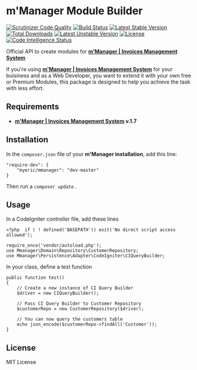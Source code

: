 # m'Manager Module Builder
[![Scrutinizer Code Quality](https://scrutinizer-ci.com/g/myEric/mmanager/badges/quality-score.png?b=master)](https://scrutinizer-ci.com/g/myEric/mmanager/?branch=master)
[![Build Status](https://travis-ci.org/myEric/mmanager.svg?branch=master)](https://travis-ci.org/myEric/mmanager)
[![Latest Stable Version](https://poser.pugx.org/myeric/mmanager/v/stable.svg)](https://packagist.org/packages/myeric/mmanager) [![Total Downloads](https://poser.pugx.org/myeric/mmanager/downloads.svg)](https://travis-ci.org/myEric/mmanager)
[![Latest Unstable Version](https://poser.pugx.org/myeric/mmanager/v/unstable.svg)](https://packagist.org/packages/myeric/mmanager) [![License](https://poser.pugx.org/myeric/mmanager/license.svg)](https://packagist.org/packages/myeric/mmanager)
[![Code Intelligence Status](https://scrutinizer-ci.com/g/myEric/mmanager/badges/code-intelligence.svg?b=master)](https://scrutinizer-ci.com/code-intelligence)

Official API to create modules for **[m'Manager | Invoices Management System](https://codecanyon.net/item/mmanager-invoices-management-system/19866435?s_rank=1)**

If you're using **[m'Manager | Invoices Management System](https://codecanyon.net/item/mmanager-invoices-management-system/19866435?s_rank=1)** for your buisiness and as a Web Developer, you want to extend it with your own free or Premium Modules, this package is designed to help you achieve the task with less effort.

## Requirements
* **[m'Manager | Invoices Management System](https://codecanyon.net/item/mmanager-invoices-management-system/19866435?s_rank=1) v.1.7**

## Installation
In the `composer.json` file of your **m'Manager installation**, add this line:
```
"require-dev": {
	"myeric/mmanager": "dev-master"
}
```

Then run a `composer update` .

## Usage
In a CodeIgniter controller file, add these lines

```
<?php  if ( ! defined('BASEPATH')) exit('No direct script access allowed');

require_once('vendor/autoload.php');
use Mmanager\Domain\Repository\CustomerRepository;
use Mmanager\Persistence\Adapter\CodeIgniter\CIQueryBuilder;

```

In your class, define a test function

```
public function test()
{
	// Create a new instance of CI Query Builder
	$driver = new CIQueryBuilder();

	// Pass CI Query Builder to Customer Repository
	$customerRepo = new CustomerRepository($driver);

	// You can now query the customers table
	echo json_encode($customerRepo->findAll('Customer'));
}

```

## License
MIT License